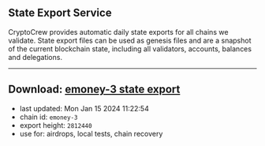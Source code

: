 ## State Export Service
CryptoCrew provides automatic daily state exports for all chains we validate. State export files can be used as genesis files and are a snapshot of the current blockchain state, including all validators, accounts, balances and delegations.

---
**Download: [emoney-3 state export](https://dl.ccvalidators.com/SERVICE/emoney/emoney-3_export_2812440.json)**
---

- last updated: Mon Jan 15 2024 11:22:54
- chain id: `emoney-3`
- export height: `2812440`
- use for: airdrops, local tests, chain recovery
